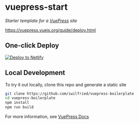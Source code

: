 # vuepress-start

*Starter template for a [VuePress](https://vuepress.vuejs.org) site*

https://vuepress.vuejs.org/guide/deploy.html

## One-click Deploy

[![Deploy to Netlify](https://www.netlify.com/img/deploy/button.svg)](https://app.netlify.com/start/deploy?repository=https://github.com/iwilfried/vuepress-boilerplate)

## Local Development

To try it out locally, clone this repo and generate a static site

```bash
git clone https://github.com/iwilfried/vuepress-boilerplate
cd vuepress-boilerplate
npm install
npm run build
```

For more information, see [VuePress Docs](https://vuepress.vuejs.org)
